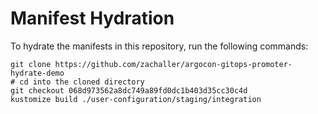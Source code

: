 # Manifest Hydration

To hydrate the manifests in this repository, run the following commands:

```shell
git clone https://github.com/zachaller/argocon-gitops-promoter-hydrate-demo
# cd into the cloned directory
git checkout 068d973562a8dc749a89fd0dc1b403d35cc30c4d
kustomize build ./user-configuration/staging/integration
```
